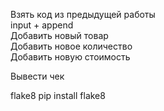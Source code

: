 Взять код из предыдущей работы\
input + append\
Добавить новый товар\
Добавить новое количество\
Добавить новую стоимость

Вывести чек

flake8
pip install flake8
